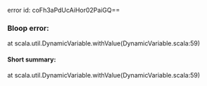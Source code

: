 error id: coFh3aPdUcAiHor02PaiGQ==
### Bloop error:

at scala.util.DynamicVariable.withValue(DynamicVariable.scala:59)
#### Short summary: 

at scala.util.DynamicVariable.withValue(DynamicVariable.scala:59)